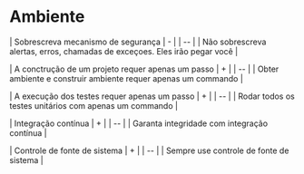 # Ambiente

| Sobrescreva mecanismo de segurança   | - |
| -- |
| Não sobrescreva alertas, erros,  chamadas de exceçoes. Eles irão pegar você |

| A conctrução de um projeto requer apenas um passo  | + |
| -- |
| Obter ambiente e construir ambiente requer apenas um commando |

| A execução dos testes requer apenas  um passo  | + |
| -- |
| Rodar todos os testes unitários com apenas um commando |

| Integração contínua  | + |
| -- |
| Garanta integridade com integração contínua |

|  Controle de fonte de sistema  | + |
| -- |
| Sempre use controle de fonte de sistema |

